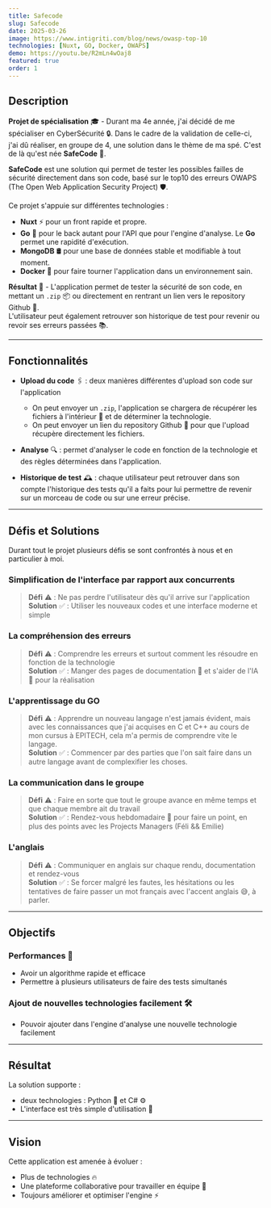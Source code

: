 ```yaml
---
title: Safecode
slug: Safecode
date: 2025-03-26
image: https://www.intigriti.com/blog/news/owasp-top-10
technologies: [Nuxt, GO, Docker, OWAPS]
demo: https://youtu.be/R2mLn4wOaj8
featured: true
order: 1
---
```


## Description

**Projet de spécialisation** 🎓 - Durant ma 4e année, j'ai décidé de me spécialiser en CyberSécurité 🔒. Dans le cadre de la validation de celle-ci, j'ai dû réaliser, en groupe de 4, une solution dans le thème de ma spé. C'est de là qu'est née **SafeCode** 🚀.

**SafeCode** est une solution qui permet de tester les possibles failles de sécurité directement dans son code, basé sur le top10 des erreurs OWAPS (The Open Web Application Security Project) 🛡️.

Ce projet s'appuie sur différentes technologies :
- **Nuxt** ⚡ pour un front rapide et propre.
- **Go** 🧩 pour le back autant pour l'API que pour l'engine d'analyse. Le **Go** permet une rapidité d'exécution.
- **MongoDB** 🛢️ pour une base de données stable et modifiable à tout moment.
- **Docker** 🐳 pour faire tourner l'application dans un environnement sain.

**Résultat** 🎯 - L'application permet de tester la sécurité de son code, en mettant un `.zip` 📦 ou directement en rentrant un lien vers le repository Github 🔗.  
L'utilisateur peut également retrouver son historique de test pour revenir ou revoir ses erreurs passées 📚.

---

## Fonctionnalités

- **Upload du code** 🖇️ : deux manières différentes d'upload son code sur l'application
    - On peut envoyer un `.zip`, l'application se chargera de récupérer les fichiers à l'intérieur 📂 et de déterminer la technologie.
    - On peut envoyer un lien du repository Github 🔗 pour que l'upload récupère directement les fichiers.

- **Analyse** 🔍 : permet d'analyser le code en fonction de la technologie et des règles déterminées dans l'application.

- **Historique de test** 🕰️ : chaque utilisateur peut retrouver dans son compte l'historique des tests qu'il a faits pour lui permettre de revenir sur un morceau de code ou sur une erreur précise.

---

## Défis et Solutions

Durant tout le projet plusieurs défis se sont confrontés à nous et en particulier à moi.

### Simplification de l'interface par rapport aux concurrents
> **Défi** ⚠️ : Ne pas perdre l'utilisateur dès qu'il arrive sur l'application  
> **Solution** ✅ : Utiliser les nouveaux codes et une interface moderne et simple

### La compréhension des erreurs
> **Défi** ⚠️ : Comprendre les erreurs et surtout comment les résoudre en fonction de la technologie  
> **Solution** ✅ : Manger des pages de documentation 📖 et s'aider de l'IA 🤖 pour la réalisation

### L'apprentissage du GO
> **Défi** ⚠️ : Apprendre un nouveau langage n'est jamais évident, mais avec les connaissances que j'ai acquises en C et C++ au cours de mon cursus à EPITECH, cela m'a permis de comprendre vite le langage.  
> **Solution** ✅ : Commencer par des parties que l'on sait faire dans un autre langage avant de complexifier les choses.

### La communication dans le groupe
> **Défi** ⚠️ : Faire en sorte que tout le groupe avance en même temps et que chaque membre ait du travail  
> **Solution** ✅ : Rendez-vous hebdomadaire 📅 pour faire un point, en plus des points avec les Projects Managers (Féli && Emilie)

### L'anglais
> **Défi** ⚠️ : Communiquer en anglais sur chaque rendu, documentation et rendez-vous  
> **Solution** ✅ : Se forcer malgré les fautes, les hésitations ou les tentatives de faire passer un mot français avec l'accent anglais 😅, à parler.

---

## Objectifs

### Performances 🚀
- Avoir un algorithme rapide et efficace
- Permettre à plusieurs utilisateurs de faire des tests simultanés

### Ajout de nouvelles technologies facilement 🛠️
- Pouvoir ajouter dans l'engine d'analyse une nouvelle technologie facilement

---

## Résultat

La solution supporte :
- deux technologies : Python 🐍 et C# ⚙️
- L'interface est très simple d'utilisation 🎨

---

## Vision

Cette application est amenée à évoluer :
- Plus de technologies 🔥
- Une plateforme collaborative pour travailler en équipe 🤝
- Toujours améliorer et optimiser l'engine ⚡

